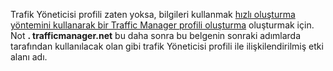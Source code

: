 Trafik Yöneticisi profili zaten yoksa, bilgileri kullanmak [hızlı oluşturma yöntemini kullanarak bir Traffic Manager profili oluşturma](../articles/traffic-manager/traffic-manager-manage-profiles.md) oluşturmak için. Not **. trafficmanager.net** bu daha sonra bu belgenin sonraki adımlarda tarafından kullanılacak olan gibi trafik Yöneticisi profili ile ilişkilendirilmiş etki alanı adı.

